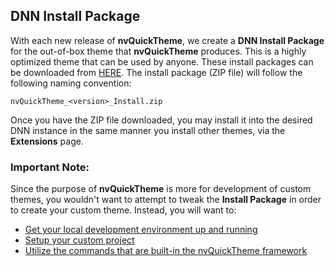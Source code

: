 ## DNN Install Package
With each new release of **nvQuickTheme**, we create a **DNN Install Package** for the out-of-box theme that **nvQuickTheme** produces.  This is a highly optimized theme that can be used by anyone.  These install packages can be downloaded from [HERE](https://github.com/nvisionative/nvQuickTheme/releases).  The install package (ZIP file) will follow the following naming convention:

```
nvQuickTheme_<version>_Install.zip
```

Once you have the ZIP file downloaded, you may install it into the desired DNN instance in the same manner you install other themes, via the **Extensions** page.

### Important Note:
Since the purpose of **nvQuickTheme** is more for development of custom themes, you wouldn't want to attempt to tweak the **Install Package** in order to create your custom theme.  Instead, you will want to:
* [Get your local development environment up and running](https://github.com/nvisionative/nvQuickTheme/wiki/Installation)
* [Setup your custom project](https://github.com/nvisionative/nvQuickTheme/wiki/Project-Setup)
* [Utilize the commands that are built-in the nvQuickTheme framework](https://github.com/nvisionative/nvQuickTheme/wiki/Commands)
